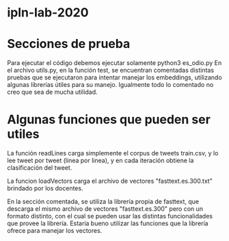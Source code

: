 # ipln-lab-2020
# Secciones de prueba
Para ejecutar el código debemos ejecutar solamente python3 es_odio.py
En el archivo utils.py, en la función test, se encuentran comentadas distintas pruebas que se ejecutaron para intentar manejar los embeddings, utilizando algunas librerías útiles para su manejo. Igualmente todo lo comentado no creo que sea de mucha utilidad.

# Algunas funciones que pueden ser utiles
La función readLines carga simplemente el corpus de tweets train.csv, y lo lee tweet por tweet (linea por linea), y en cada iteración obtiene la clasificación del tweet. 

La funcion loadVectors carga el archivo de vectores "fasttext.es.300.txt" brindado por los docentes.

En la sección comentada, se utiliza la librería propia de fasttext, que descarga el mismo archivo de vectores "fasttext.es.300" pero con un formato distinto, con el cual se pueden usar las distintas funcionalidades que provee la librería.
Estaría bueno utilizar las funciones que la librería ofrece para manejar los vectores.

